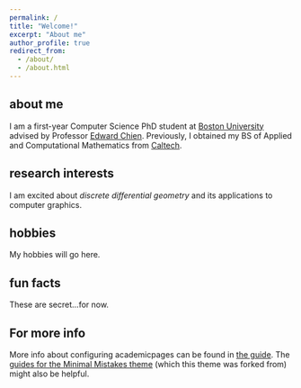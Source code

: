 ```yaml
---
permalink: /
title: "Welcome!"
excerpt: "About me"
author_profile: true
redirect_from: 
  - /about/
  - /about.html
---
```


## about me
I am a first-year Computer Science PhD student at [Boston University](https://www.bu.edu/cs/) advised by Professor [Edward Chien](https://cs-people.bu.edu/edchien/).
Previously, I obtained my BS of Applied and Computational Mathematics from [Caltech](https://www.cms.caltech.edu/).

## research interests
I am excited about *discrete differential geometry* and its applications to 
computer graphics.

## hobbies
My hobbies will go here.

## fun facts
These are secret...for now.


For more info
------
More info about configuring academicpages can be found in [the guide](https://academicpages.github.io/markdown/). The [guides for the Minimal Mistakes theme](https://mmistakes.github.io/minimal-mistakes/docs/configuration/) (which this theme was forked from) might also be helpful.
